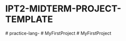 # IPT2-MIDTERM-PROJECT-TEMPLATE
#   p r a c t i c e - l a n g -  
 #   M y F i r s t P r o j e c t  
 #   M y F i r s t P r o j e c t  
 